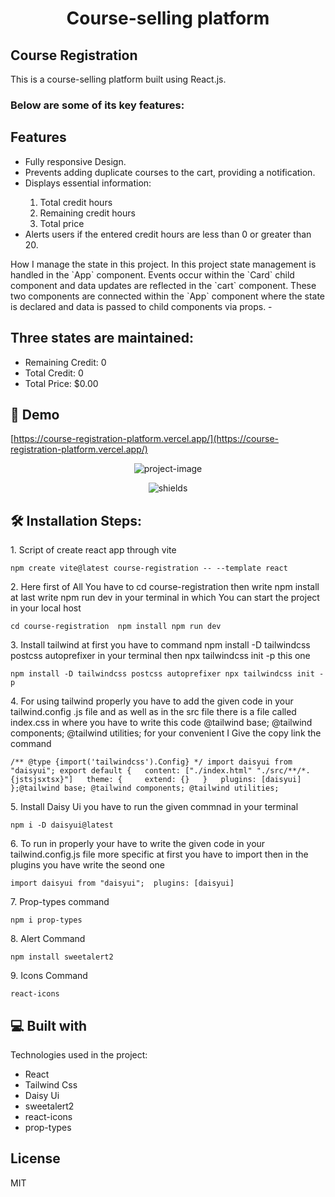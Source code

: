 <h1 align="center" id="title">Course-selling platform</h1>

<p id="description"><h2>Course Registration</h2> This is a course-selling platform built using React.js. <h3>Below are some of its key features:</h3> <h2>Features</h2>
    <ul>
        <li>Fully responsive Design.</li>
        <li>Prevents adding duplicate courses to the cart, providing a notification.</li>
        <li>Displays essential information:</li>
        <ol>
            <li>Total credit hours</li>
            <li>Remaining credit hours</li>
            <li>Total price</li>
        </ol>
        <li>Alerts users if the entered credit hours are less than 0 or greater than 20.</li>
    </ul> How I manage the state in this project. In this project state management is handled in the `App` component. Events occur within the `Card` child component and data updates are reflected in the `cart` component. These two components are connected within the `App` component where the state is declared and data is passed to child components via props. - <h2>Three states are maintained: </h2>
    <ul>
        <li>
            Remaining Credit: <span id="remaining-credit">0</span>
        </li>
        <li>
            Total Credit: <span id="total-credit">0</span>
        </li>
        <li>
            Total Price: <span id="total-price">$0.00</span>
        </li>
    </ul></p>

<h2>🚀 Demo</h2>

[https://course-registration-platform.vercel.app/](https://course-registration-platform.vercel.app/)

<p align="center"><img src="https://socialify.git.ci/NabilKuppu/Course-Registration-pro/image?description=1&amp;language=1&amp;name=1&amp;owner=1&amp;stargazers=1&amp;theme=Dark" alt="project-image"></p>

<p align="center"><img src="https://img.shields.io/github/license/:user/:repo" alt="shields"></p>

<h2>🛠️ Installation Steps:</h2>

<p>1. Script of create react app through vite</p>

```
npm create vite@latest course-registration -- --template react
```

<p>2. Here first of All You have to cd course-registration then write npm install at last write npm run dev in your terminal in which You can start the project in your local host</p>

```
cd course-registration  npm install npm run dev
```

<p>3. Install tailwind at first you have to command npm install -D tailwindcss postcss autoprefixer in your terminal then npx tailwindcss init -p this one</p>

```
npm install -D tailwindcss postcss autoprefixer npx tailwindcss init -p
```

<p>4. For using tailwind properly you have to add the given code in your tailwind.config .js file and as well as in the src file there is a file called index.css in where you have to write this code @tailwind base; @tailwind components; @tailwind utilities; for your convenient I Give the copy link the command</p>

```
/** @type {import('tailwindcss').Config} */ import daisyui from "daisyui"; export default {   content: ["./index.html" "./src/**/*.{jstsjsxtsx}"]   theme: {     extend: {}   }   plugins: [daisyui] };@tailwind base; @tailwind components; @tailwind utilities;
```

<p>5. Install Daisy Ui you have to run the given commnad in your terminal</p>

```
npm i -D daisyui@latest
```

<p>6. To run in properly your have to write the given code in your tailwind.config.js file more specific at first you have to import then in the plugins you have write the seond one</p>

```
import daisyui from "daisyui";  plugins: [daisyui]
```

<p>7. Prop-types command</p>

```
npm i prop-types
```

<p>8. Alert Command</p>

```
npm install sweetalert2
```

<p>9. Icons Command</p>

```
react-icons
```

<h2>💻 Built with</h2>

Technologies used in the project:

- React
- Tailwind Css
- Daisy Ui
- sweetalert2
- react-icons
- prop-types

## License

MIT
